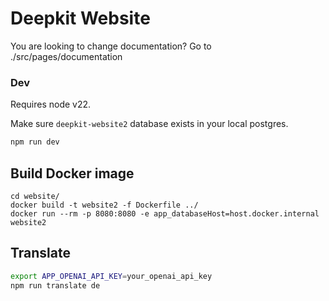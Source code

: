 # Deepkit Website

You are looking to change documentation? Go to ./src/pages/documentation

### Dev

Requires node v22.

Make sure `deepkit-website2` database exists in your local postgres.

```sh
npm run dev
```

## Build Docker image

```
cd website/
docker build -t website2 -f Dockerfile ../
docker run --rm -p 8080:8080 -e app_databaseHost=host.docker.internal website2
```


## Translate

```sh
export APP_OPENAI_API_KEY=your_openai_api_key
npm run translate de
```
